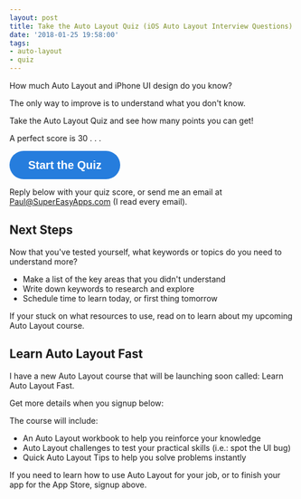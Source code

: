 ```yaml
---
layout: post
title: Take the Auto Layout Quiz (iOS Auto Layout Interview Questions)
date: '2018-01-25 19:58:00'
tags:
- auto-layout
- quiz
---
```


How much Auto Layout and iPhone UI design do you know?

The only way to improve is to understand what you don't know.

Take the Auto Layout Quiz and see how many points you can get! 

A perfect score is 30 . . .

<a class="typeform-share button" href="https://paulsolt.typeform.com/to/mYEuYx" data-mode="popup" style="display:inline-block;text-decoration:none;background-color:#267DDD;color:white;cursor:pointer;font-family:Helvetica,Arial,sans-serif;font-size:20px;line-height:50px;text-align:center;margin:0;height:50px;padding:0px 33px;border-radius:25px;max-width:100%;white-space:nowrap;overflow:hidden;text-overflow:ellipsis;font-weight:bold;-webkit-font-smoothing:antialiased;-moz-osx-font-smoothing:grayscale;" target="_blank">Start the Quiz </a> <script> (function() { var qs,js,q,s,d=document, gi=d.getElementById, ce=d.createElement, gt=d.getElementsByTagName, id="typef_orm_share", b="https://embed.typeform.com/"; if(!gi.call(d,id)){ js=ce.call(d,"script"); js.id=id; js.src=b+"embed.js"; q=gt.call(d,"script")[0]; q.parentNode.insertBefore(js,q) } })() </script>

Reply below with your quiz score, or send me an email at [Paul@SuperEasyApps.com](mailto:Paul@SuperEasyApps.com) (I read every email).

## Next Steps

Now that you've tested yourself, what keywords or topics do you need to understand more?

* Make a list of the key areas that you didn't understand
* Write down keywords to research and explore
* Schedule time to learn today, or first thing tomorrow

If your stuck on what resources to use, read on to learn about my upcoming Auto Layout course.

## Learn Auto Layout Fast

I have a new Auto Layout course that will be launching soon called: Learn Auto Layout Fast. 

Get more details when you signup below:

<script async id="_ck_330851" src="https://forms.convertkit.com/330851?v=6"></script>

The course will include:

* An Auto Layout workbook to help you reinforce your knowledge
* Auto Layout challenges to test your practical skills (i.e.: spot the UI bug)
* Quick Auto Layout Tips to help you solve problems instantly

If you need to learn how to use Auto Layout for your job, or to finish your app for the App Store, signup above.